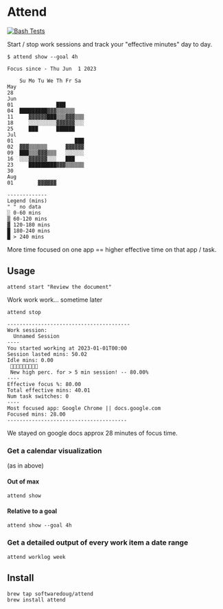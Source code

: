# Attend

[![Bash Tests](https://github.com/softwaredoug/focus/actions/workflows/test.yml/badge.svg)](https://github.com/softwaredoug/focus/actions/workflows/test.yml)

Start / stop work sessions and track your "effective minutes" day to day.

```
$ attend show --goal 4h

Focus since - Thu Jun  1 2023

    Su Mo Tu We Th Fr Sa
May         
28              
Jun
01              ███      
04  █████████▓▓▓▒▒▒▒▒▒   
11     ▓▓▓▓▓▓███▒▒▒▓▓▓▒▒▒
18     ░░░░░░░░░▓▓▓▓▓▓░░░
25     ███      ██████
Jul
01                    ███
02  ▓▓▓▒▒▒▒▒▒      ▓▓▓▓▓▓
09  ███▒▒▒▓▓▓▒▒▒   ░░░░░░
16  ░░░▓▓▓▓▓▓░░░   ███   
23     █████████▓▓▓▒▒▒▒▒▒
30        
Aug
01        ▓▓▓▓▓▓

-------------
Legend (mins)
" " no data
░ 0-60 mins
▒ 60-120 mins
▓ 120-180 mins
█ 180-240 mins
█ > 240 mins
```

More time focused on one app == higher effective time on that app / task.


## Usage 

```
attend start "Review the document"
```

Work work work... sometime later

```
attend stop

----------------------------------------
Work session:
  Unnamed Session
----
You started working at 2023-01-01T00:00
Session lasted mins: 50.02
Idle mins: 0.00
 🎉🎉🎉🎉🎉🎉🎉🎉🎉
 New high perc. for > 5 min session! -- 80.00%
----
Effective focus %: 80.00
Total effective mins: 40.01
Num task switches: 0
----
Most focused app: Google Chrome || docs.google.com
Focused mins: 28.00
---------------------------------------
```

We stayed on google docs approx 28 minutes of focus time.

### Get a calendar visualization

(as in above)

#### Out of max

```
attend show
```

#### Relative to a goal

```
attend show --goal 4h
```

### Get a detailed output of every work item a date range

```
attend worklog week
```


## Install

```
brew tap softwaredoug/attend
brew install attend
```
